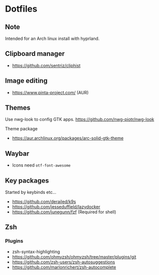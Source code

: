 # Dotfiles

## Note
Intended for an Arch linux install with hyprland.



## Clipboard manager

- https://github.com/sentriz/cliphist 

## Image editing

- https://www.pinta-project.com/ (AUR)

## Themes

Use nwg-look to config GTK apps.
https://github.com/nwg-piotr/nwg-look

Theme package
- https://aur.archlinux.org/packages/arc-solid-gtk-theme

## Waybar

- Icons need `otf-font-awesome`


## Key packages
Started by keybinds etc...

- https://github.com/derailed/k9s
- https://github.com/jesseduffield/lazydocker
- https://github.com/junegunn/fzf (Required for shell)


## Zsh

### Plugins

- zsh-syntax-highlighting
- https://github.com/ohmyzsh/ohmyzsh/tree/master/plugins/git
- https://github.com/zsh-users/zsh-autosuggestions
- https://github.com/marlonrichert/zsh-autocomplete


